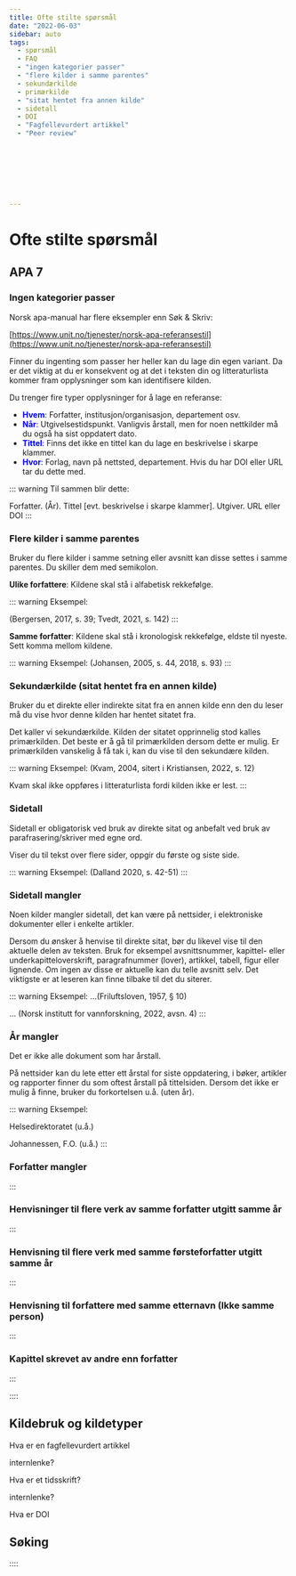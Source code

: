```yaml
---
title: Ofte stilte spørsmål
date: "2022-06-03"
sidebar: auto
tags:
  - spørsmål
  - FAQ
  - "ingen kategorier passer"
  - "flere kilder i samme parentes"
  - sekundærkilde
  - primærkilde
  - "sitat hentet fra annen kilde"
  - sidetall
  - DOI
  - "Fagfellevurdert artikkel"
  - "Peer review"








---
```




# Ofte stilte spørsmål 



 ## APA 7

### Ingen kategorier passer

 Norsk apa-manual har flere eksempler enn Søk & Skriv:

 [https://www.unit.no/tjenester/norsk-apa-referansestil](https://www.unit.no/tjenester/norsk-apa-referansestil)



Finner du ingenting som passer her heller kan du lage din egen variant. Da er det viktig at du er konsekvent og at det i teksten din og litteraturlista kommer fram opplysninger som kan identifisere kilden.


Du trenger fire typer opplysninger for å lage en referanse:
+	<span style="color:blue">**Hvem**:</span> Forfatter, institusjon/organisasjon, departement osv. 
+	<span style="color:blue">**Når**:</span> Utgivelsestidspunkt. Vanligvis årstall, men for noen nettkilder må du også ha sist oppdatert dato.
+	<span style="color:blue">**Tittel**:</span> Finns det ikke en tittel kan du lage en beskrivelse i skarpe klammer.
+	<span style="color:blue">**Hvor**:</span> Forlag, navn på nettsted, departement. Hvis du har DOI eller URL tar du dette med. 



::: warning Til sammen blir dette:

Forfatter. (År). Tittel [evt. beskrivelse i skarpe klammer]. Utgiver. URL eller DOI
:::



### Flere kilder i samme parentes

Bruker du flere kilder i samme setning eller avsnitt kan disse settes i samme parentes. Du skiller dem med semikolon.

**Ulike forfattere**:
Kildene skal stå i alfabetisk rekkefølge.

::: warning Eksempel: 

(Bergersen, 2017, s. 39; Tvedt, 2021, s. 142)
:::



**Samme forfatter**:
Kildene skal stå i kronologisk rekkefølge, eldste til nyeste. Sett komma mellom kildene.

::: warning Eksempel: 
(Johansen, 2005, s. 44, 2018, s. 93)
:::




 

### Sekundærkilde (sitat hentet fra en annen kilde)

Bruker du et direkte eller indirekte sitat fra en annen kilde enn den du leser må du vise hvor denne kilden har hentet sitatet fra. 

Det kaller vi sekundærkilde. Kilden der sitatet opprinnelig stod kalles primærkilden. Det beste er å gå til primærkilden dersom dette er mulig. Er primærkilden vanskelig å få tak i, kan du vise til den sekundære kilden.

::: warning Eksempel: 
(Kvam, 2004, sitert i Kristiansen, 2022, s. 12)

Kvam skal ikke oppføres i litteraturlista fordi kilden ikke er lest.
:::
  


### Sidetall

Sidetall er obligatorisk ved bruk av direkte sitat og anbefalt ved bruk av parafrasering/skriver med egne ord. 

Viser du til tekst over flere sider, oppgir du første og siste side.

::: warning Eksempel: 
(Dalland 2020, s. 42-51)
:::

  


### Sidetall mangler

Noen kilder mangler sidetall, det kan være på nettsider, i elektroniske dokumenter eller i enkelte artikler. 

Dersom du ønsker å henvise til direkte sitat, bør du likevel vise til den aktuelle delen av teksten. 
Bruk for eksempel avsnittsnummer, kapittel- eller underkapitteloverskrift, paragrafnummer (lover), artikkel, tabell, figur eller lignende. Om ingen av disse er aktuelle kan du telle avsnitt selv. Det viktigste er at leseren kan finne tilbake til det du siterer.


::: warning Eksempel:
...(Friluftsloven, 1957, § 10)

... (Norsk institutt for vannforskning, 2022, avsn. 4)
:::



###  År mangler

Det er ikke alle dokument som har årstall. 

På nettsider kan du lete etter ett årstal for siste oppdatering, i bøker, artikler og rapporter finner du som oftest årstall på tittelsiden. Dersom det ikke er mulig å finne, bruker du forkortelsen u.å. (uten år). 


::: warning Eksempel:

 Helsedirektoratet (u.å.)

Johannessen, F.O. (u.å.)
:::




###  Forfatter mangler

:::

###  Henvisninger til flere verk av samme forfatter utgitt samme år 

:::

###  Henvisning til flere verk med samme førsteforfatter utgitt samme år 

:::

###  Henvisning til forfattere med samme etternavn (Ikke samme person)

:::

###  Kapittel skrevet av andre enn forfatter 

:::



::::


## Kildebruk og kildetyper

Hva er en fagfellevurdert artikkel

internlenke?


Hva er et tidsskrift?

internlenke?


Hva er DOI





## Søking





::::









